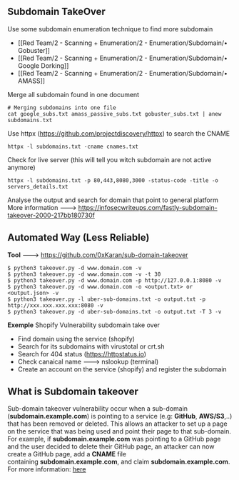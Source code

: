 
## Subdomain TakeOver

Use some subdomain enumeration technique to find more subdomain
- [[Red Team/2 - Scanning + Enumeration/2 - Enumeration/Subdomain/• Gobuster]]
- [[Red Team/2 - Scanning + Enumeration/2 - Enumeration/Subdomain/• Google Dorking]]
- [[Red Team/2 - Scanning + Enumeration/2 - Enumeration/Subdomain/• AMASS]]

Merge all subdomain found in one document
```
# Merging subdomains into one file  
cat google_subs.txt amass_passive_subs.txt gobuster_subs.txt | anew subdomains.txt
```

Use httpx (https://github.com/projectdiscovery/httpx) to search the CNAME
```
httpx -l subdomains.txt -cname cnames.txt
```

Check for live server (this will tell you witch subdomain are not active anymore)
```
httpx -l subdomains.txt -p 80,443,8080,3000 -status-code -title -o servers_details.txt
```

Analyse the output and search for domain that point to general platform
More information ---> https://infosecwriteups.com/fastly-subdomain-takeover-2000-217bb180730f


## Automated Way (Less Reliable)

**Tool** ---> https://github.com/0xKaran/sub-domain-takeover

```
$ python3 takeover.py -d www.domain.com -v 
$ python3 takeover.py -d www.domain.com -v -t 30
$ python3 takeover.py -d www.domain.com -p http://127.0.0.1:8080 -v 
$ python3 takeover.py -d www.domain.com -o <output.txt> or <output.json> -v 
$ python3 takeover.py -l uber-sub-domains.txt -o output.txt -p http://xxx.xxx.xxx.xxx:8080 -v 
$ python3 takeover.py -d uber-sub-domains.txt -o output.txt -T 3 -v 
```


**Exemple**
Shopify Vulnerability subdomain take over

- Find domain using the service (shopify)
- Search for its subdomains with virustotal or crt.sh
- Search for 404 status (https://httpstatus.io)
- Check canaical name ---> nslookup (terminal)
- Create an account on the service (shopify) and register the subdomain


## What is Subdomain takeover

Sub-domain takeover vulnerability occur when a sub-domain (**subdomain.example.com**) is pointing to a service (e.g: **GitHub**, **AWS/S3**,..) that has been removed or deleted. This allows an attacker to set up a page on the service that was being used and point their page to that sub-domain. For example, if **subdomain.example.com** was pointing to a GitHub page and the user decided to delete their GitHub page, an attacker can now create a GitHub page, add a **CNAME** file containing **subdomain.example.com**, and claim **subdomain.example.com**. For more information: [here](https://labs.detectify.com/2014/10/21/hostile-subdomain-takeover-using-herokugithubdesk-more/)
